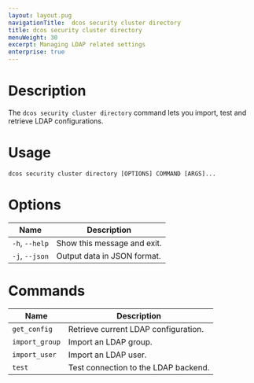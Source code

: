 ```yaml
---
layout: layout.pug
navigationTitle:  dcos security cluster directory 
title: dcos security cluster directory
menuWeight: 30
excerpt: Managing LDAP related settings 
enterprise: true
---
```


# Description

The `dcos security cluster directory` command lets you import, test and retrieve LDAP configurations.

# Usage

```
dcos security cluster directory [OPTIONS] COMMAND [ARGS]...
```


# Options

| Name | Description |
|------|-------------------|
| `-h`, `--help` | Show this message and exit.|
|  `-j`, `--json` | Output data in JSON format.|

# Commands

| Name | Description |
|------|-------------------|
| `get_config` |    Retrieve current LDAP configuration.|
|  `import_group` |  Import an LDAP group.|  
| `import_user`  | Import an LDAP user.|
|  `test`  |        Test connection to the LDAP backend.|



